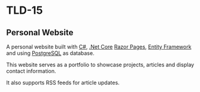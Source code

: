 # TLD-15
## Personal Website

A personal website built with [C#](https://learn.microsoft.com/en-us/dotnet/csharp/), [.Net Core](https://dotnet.microsoft.com/en-us/download) [Razor Pages](https://learn.microsoft.com/en-us/aspnet/core/razor-pages/), [Entity Framework](https://learn.microsoft.com/en-us/ef/) and using [PostgreSQL](https://www.postgresql.org/) as database.

This website serves as a portfolio to showcase projects, articles and display contact information.

It also supports RSS feeds for article updates.
